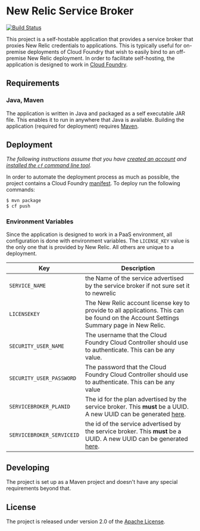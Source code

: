 # New Relic Service Broker
[![Build Status](https://travis-ci.org/nebhale/new-relic-service-broker.svg?branch=master)](https://travis-ci.org/nebhale/new-relic-service-broker)

This project is a self-hostable application that provides a service broker that proxies New Relic credentials to applications.  This is typically useful for on-premise deployments of Cloud Foundry that wish to easily bind to an off-premise New Relic deployment.  In order to facilitate self-hosting, the application is designed to work in [Cloud Foundry][p].

## Requirements

### Java, Maven
The application is written in Java and packaged as a self executable JAR file.  This enables it to run in anywhere that Java is available.  Building the application (required for deployment) requires [Maven][v].

## Deployment
_The following instructions assume that you have [created an account][c] and [installed the `cf` command line tool][l]._

In order to automate the deployment process as much as possible, the project contains a Cloud Foundry [manifest][m].  To deploy run the following commands:

```bash
$ mvn package
$ cf push
```

### Environment Variables
Since the application is designed to work in a PaaS environment, all configuration is done with environment variables.  The `LICENSE_KEY` value is the only one that is provided by New Relic.  All others are unique to a deployment.

| Key | Description
| --- | -----------
| `SERVICE_NAME` | the Name of the service advertised by the service broker if not sure set it to newrelic
| `LICENSEKEY` | The New Relic account license key to provide to all applications.  This can be found on the Account Settings Summary page in New Relic.
| `SECURITY_USER_NAME` | The username that the Cloud Foundry Cloud Controller should use to authenticate.  This can be any value.
| `SECURITY_USER_PASSWORD` | The password that the Cloud Foundry Cloud Controller should use to authenticate.  This can be any value
| `SERVICEBROKER_PLANID` | The id for the plan advertised by the service broker.  This **must** be a UUID.  A new UUID can be generated [here][u].
| `SERVICEBROKER_SERVICEID` | the id of the service advertised by the service broker.  This **must** be a UUID.  A new UUID can be generated [here][u].


## Developing
The project is set up as a Maven project and doesn't have any special requirements beyond that.


## License
The project is released under version 2.0 of the [Apache License][a].

[a]: http://www.apache.org/licenses/LICENSE-2.0
[c]: http://docs.cloudfoundry.com/docs/dotcom/getting-started.html#signup
[l]: http://docs.cloudfoundry.com/docs/dotcom/getting-started.html#install-cf
[m]: manifest.yml
[p]: http://run.pivotal.io
[u]: http://www.famkruithof.net/uuid/uuidgen
[v]: http://maven.apache.org
